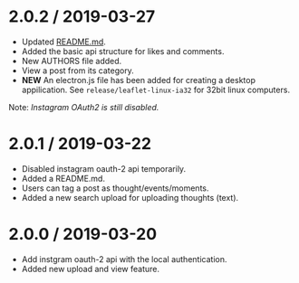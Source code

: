 2.0.2 / 2019-03-27
==================

  * Updated [README.md](README.md).
  * Added the basic api structure for likes and comments.
  * New AUTHORS file added.
  * View a post from its category.
  * **NEW** An electron.js file has been added for creating a desktop appilication. See ```release/leaflet-linux-ia32``` for 32bit linux computers.

  Note: _Instagram OAuth2 is still disabled._

2.0.1 / 2019-03-22
==================

  * Disabled instagram oauth-2 api temporarily.
  * Added a README.md.
  * Users can tag a post as thought/events/moments.
  * Added a new search upload for uploading thoughts (text).

2.0.0 / 2019-03-20
==================

  * Add instgram oauth-2 api with the local authentication.
  * Added new upload and view feature.
